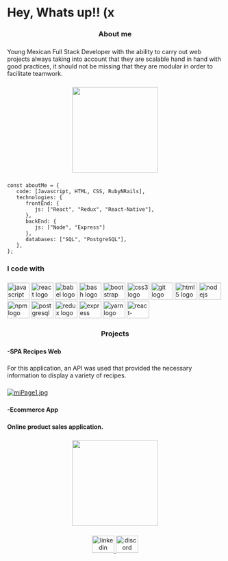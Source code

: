 <h1 align="left">Hey, Whats up!! (x</h1>

###

<h3 align="center">About me</h3>

###

<p align="left">Young Mexican Full Stack Developer with the ability to carry out web projects always taking into account that they are scalable hand in hand with good practices, it should not be missing that they are modular in order to facilitate teamwork.</p>

###

<div align="center">
  <img height="200" src="https://i.pinimg.com/originals/6a/ff/9a/6aff9a8eb394072767356b385b1ed9c5.gif"  />
</div>

###
```
const aboutMe = {
   code: [Javascript, HTML, CSS, RubyNRails],
   technologies: {
      frontEnd: {
         js: ["React", "Redux", "React-Native"],
      },
      backEnd: {
         js: ["Node", "Express"]
      },
      databases: ["SQL", "PostgreSQL"],
   },
};
```

<h3 align="left">I code with</h3>

###

<div align="left">
  <img src="https://cdn.jsdelivr.net/gh/devicons/devicon/icons/javascript/javascript-original.svg" height="40" width="52" alt="javascript logo"  />
  <img src="https://cdn.jsdelivr.net/gh/devicons/devicon/icons/react/react-original.svg" height="40" width="52" alt="react logo"  />
  <img src="https://cdn.jsdelivr.net/gh/devicons/devicon/icons/babel/babel-original.svg" height="40" width="52" alt="babel logo"  />
  <img src="https://cdn.jsdelivr.net/gh/devicons/devicon/icons/bash/bash-original.svg" height="40" width="52" alt="bash logo"  />
  <img src="https://cdn.jsdelivr.net/gh/devicons/devicon/icons/bootstrap/bootstrap-original.svg" height="40" width="52" alt="bootstrap logo"  />
  <img src="https://cdn.jsdelivr.net/gh/devicons/devicon/icons/css3/css3-original.svg" height="40" width="52" alt="css3 logo"  />
  <img src="https://cdn.jsdelivr.net/gh/devicons/devicon/icons/git/git-original.svg" height="40" width="52" alt="git logo"  />
  <img src="https://cdn.jsdelivr.net/gh/devicons/devicon/icons/html5/html5-original.svg" height="40" width="52" alt="html5 logo"  />
  <img src="https://cdn.jsdelivr.net/gh/devicons/devicon/icons/nodejs/nodejs-original.svg" height="40" width="52" alt="nodejs logo"  />
  <img src="https://cdn.jsdelivr.net/gh/devicons/devicon/icons/npm/npm-original-wordmark.svg" height="40" width="52" alt="npm logo"  />
  <img src="https://cdn.jsdelivr.net/gh/devicons/devicon/icons/postgresql/postgresql-original.svg" height="40" width="52" alt="postgresql logo"  />
  <img src="https://cdn.jsdelivr.net/gh/devicons/devicon/icons/redux/redux-original.svg" height="40" width="52" alt="redux logo"  />
  <img src="https://cdn.jsdelivr.net/gh/devicons/devicon/icons/express/express-original.svg" height="40" width="52" alt="express logo"  />
  <img src="https://cdn.jsdelivr.net/gh/devicons/devicon/icons/yarn/yarn-original.svg" height="40" width="52" alt="yarn logo"  />
  <img src="https://s3-eu-west-1.amazonaws.com/xavitristancho/react-native.png" height="40" width="52" alt="react-native logo" 
</div>

###

<h3 align="center">Projects</h3>

###

<h4 align="left">-SPA Recipes Web</h4>

###

<p align="left">For this application, an API was used that provided the necessary information to display a variety of recipes.</p>

###
[![miPage1.jpg](https://i.postimg.cc/bYxbFbTB/miPage1.jpg)](https://postimg.cc/w3B711nX)
###

<h4 align="left">-Ecommerce App</h4>

###

<h4 align="left">Online product sales application.</h4>

###

<div align="center">
  <img height="200" src="https://atrevete.academy/blog/wp-content/uploads/2020/10/ecommerce-tendencias.jpg"  />
</div>

###

<div align="center">
  <a href="https://www.linkedin.com/in/alonso-gordillo-dev/" target="_blank">
    <img src="https://raw.githubusercontent.com/maurodesouza/profile-readme-generator/master/src/assets/icons/social/linkedin/default.svg" width="52" height="40" alt="linkedin logo"  />
  </a>
  <a href="https://discord.gg/vJjv3dCr" target="_blank">
    <img src="https://raw.githubusercontent.com/maurodesouza/profile-readme-generator/master/src/assets/icons/social/discord/default.svg" width="52" height="40" alt="discord logo"  />
  </a>
</div>

###
